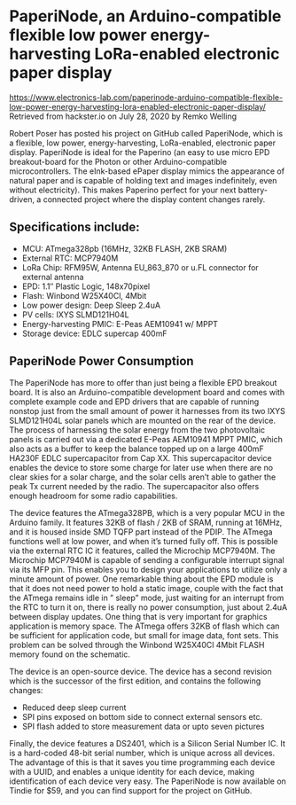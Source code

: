 # PaperiNode, an Arduino-compatible flexible low power energy-harvesting LoRa-enabled electronic paper display
https://www.electronics-lab.com/paperinode-arduino-compatible-flexible-low-power-energy-harvesting-lora-enabled-electronic-paper-display/ 
Retrieved from hackster.io on July 28, 2020 by Remko Welling

Robert Poser has posted his project on GitHub called PaperiNode, which is a flexible, low power, energy-harvesting, LoRa-enabled, electronic paper display. PaperiNode is ideal for the Paperino (an easy to use micro EPD breakout-board for the Photon or other Arduino-compatible microcontrollers. The eInk-based ePaper display mimics the appearance of natural paper and is capable of holding text and images indefinitely, even without electricity). This makes Paperino perfect for your next battery-driven, a connected project where the display content changes rarely.

## Specifications include:

  - MCU: ATmega328pb (16MHz, 32KB FLASH, 2KB SRAM)
  - External RTC: MCP7940M
  - LoRa Chip: RFM95W, Antenna EU_863_870 or u.FL connector for external antenna
  - EPD: 1.1″ Plastic Logic, 148x70pixel
  - Flash: Winbond W25X40Cl, 4Mbit
  - Low power design: Deep Sleep 2.4uA
  - PV cells: IXYS SLMD121H04L
  - Energy-harvesting PMIC: E-Peas AEM10941 w/ MPPT
  - Storage device: EDLC supercap 400mF

## PaperiNode Power Consumption

The PaperiNode has more to offer than just being a flexible EPD breakout board. It is also an Arduino-compatible development board and comes with complete example code and EPD drivers that are capable of running nonstop just from the small amount of power it harnesses from its two IXYS SLMD121H04L solar panels which are mounted on the rear of the device. The process of harnessing the solar energy from the two photovoltaic panels is carried out via a dedicated E-Peas AEM10941 MPPT PMIC, which also acts as a buffer to keep the balance topped up on a large 400mF HA230F EDLC supercapacitor from Cap XX. This supercapacitor device enables the device to store some charge for later use when there are no clear skies for a solar charge, and the solar cells aren’t able to gather the peak Tx current needed by the radio. The supercapacitor also offers enough headroom for some radio capabilities.

The device features the ATmega328PB, which is a very popular MCU in the Arduino family. It features 32KB of flash / 2KB of SRAM, running at 16MHz, and it is housed inside SMD TQFP part instead of the PDIP. The ATmega functions well at low power, and when it’s turned fully off. This is possible via the external RTC IC it features, called the Microchip MCP7940M. The Microchip MCP7940M  is capable of sending a configurable interrupt signal via its MFP pin. This enables you to design your applications to utilize only a minute amount of power. One remarkable thing about the EPD module is that it does not need power to hold a static image, couple with the fact that the ATmega remains idle in ” sleep” mode, just waiting for an interrupt from the RTC to turn it on, there is really no power consumption, just about 2.4uA between display updates. One thing that is very important for graphics application is memory space. The ATmega offers 32KB of flash which can be sufficient for application code, but small for image data, font sets. This problem can be solved through the Winbond W25X40Cl 4Mbit FLASH memory found on the schematic.

The device is an open-source device. The device has a second revision which is the successor of the first edition, and contains the following changes:

  - Reduced deep sleep current
  - SPI pins exposed on bottom side to connect external sensors etc.
  - SPI flash added to store measurement data or upto seven pictures

Finally, the device features a DS2401, which is a Silicon Serial Number IC. It is a hard-coded 48-bit serial number, which is unique across all devices. The advantage of this is that it saves you time programming each device with a UUID, and enables a unique identity for each device, making identification of each device very easy. The PaperiNode is now available on Tindie for $59, and you can find support for the project on GitHub.
